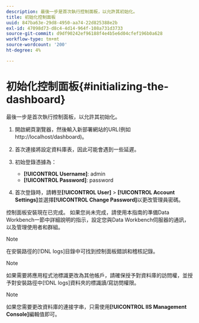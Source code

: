 ```yaml
---
description: 最後一步是首次執行控制面板，以允許其初始化。
title: 初始化控制面板
uuid: 847ba63e-29d8-4950-aa74-22d825388e2b
exl-id: 47098d73-d8c4-4d14-964f-108a731d3733
source-git-commit: d9df90242ef96188f4e4b5e6d04cfef196b0a628
workflow-type: tm+mt
source-wordcount: '200'
ht-degree: 4%

---
```


# 初始化控制面板{#initializing-the-dashboard}

最後一步是首次執行控制面板，以允許其初始化。

1. 開啟網頁瀏覽器，然後輸入新部署網站的URL(例如http://localhost/dashboard)。
1. 首次連接將設定資料庫表，因此可能會遇到一些延遲。
1. 初始登錄憑據為：

   * **[!UICONTROL Username]**: admin
   * **[!UICONTROL Password]**: password

1. 首次登錄時，請轉至&#x200B;**[!UICONTROL User]** > **[!UICONTROL Account Settings]**&#x200B;並選擇&#x200B;**[!UICONTROL Change Password]**&#x200B;以更改管理員密碼。

控制面板安裝現在已完成。 如果您尚未完成，請使用本指南的準備Data Workbench一節中詳細說明的指示，設定您與Data Workbench伺服器的通訊，以及管理使用者和群組。

>[!NOTE]
>
>在安裝路徑的[!DNL logs]目錄中可找到控制面板錯誤和稽核記錄。

>[!NOTE]
>
>如果需要將應用程式池標識更改為其他帳戶，請確保授予對資料庫的訪問權，並授予對安裝路徑中[!DNL logs]資料夾的標識讀/寫訪問權限。

>[!NOTE]
>
>如果您需要更改資料庫的連接字串，只需使用&#x200B;**[!UICONTROL IIS Management Console]**&#x200B;編輯值即可。
